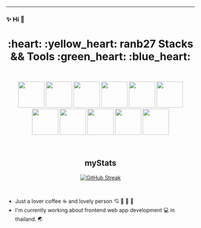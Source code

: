 ---

### :sparkles: Hi :heartbeat:

<div align="center">
  <h1>
 :heart: :yellow_heart: ranb27 Stacks && Tools  :green_heart: :blue_heart:
  </h1>
</div>

&nbsp;&nbsp;&nbsp;

<div align="center" >
<img src="https://cdn.jsdelivr.net/gh/devicons/devicon/icons/svelte/svelte-original.svg" width="70" height="70" />
<img src="https://cdn.jsdelivr.net/gh/devicons/devicon/icons/html5/html5-original.svg" width="70" height="70" />
<img src="https://cdn.jsdelivr.net/gh/devicons/devicon/icons/javascript/javascript-plain.svg" width="70" height="70" />
<img src="https://cdn.jsdelivr.net/gh/devicons/devicon/icons/nodejs/nodejs-original.svg" width="70" height="70" />
<!-- <img src="https://cdn.jsdelivr.net/gh/devicons/devicon/icons/mongodb/mongodb-original.svg" width="70" height="70" /> -->
<img src="https://cdn.jsdelivr.net/gh/devicons/devicon/icons/vuejs/vuejs-original.svg" width="70" height="70" />
<img src="https://cdn.jsdelivr.net/gh/devicons/devicon/icons/bulma/bulma-plain.svg" width="70" height="70" />
<img src="https://cdn.jsdelivr.net/gh/devicons/devicon/icons/tailwindcss/tailwindcss-plain.svg" width="70" height="70" />
<img src="https://cdn.jsdelivr.net/gh/devicons/devicon/icons/postgresql/postgresql-original.svg" width="70" height="70" />
<img src="https://cdn.jsdelivr.net/gh/devicons/devicon/icons/react/react-original.svg" width="70" height="70" />
<img src="https://cdn.jsdelivr.net/gh/devicons/devicon/icons/materialui/materialui-original.svg" width="70" height="70" />
<img src="https://cdn.jsdelivr.net/gh/devicons/devicon/icons/css3/css3-original.svg" width="70" height="70" />
<!-- <img src="https://cdn.jsdelivr.net/gh/devicons/devicon/icons/express/express-original.svg" width="70" height="70" /> -->
</div>          

&nbsp;&nbsp;&nbsp;

<div align="center" >
  <h2>myStats</h2>
<a href="https://git.io/streak-stats"><img src="https://github-readme-streak-stats.herokuapp.com?user=sinb27" alt="GitHub Streak" /></a>
</div>

&nbsp;&nbsp;&nbsp;
 
- Just a lover coffee :coffee: and lovely person :cupid: :moyai: :moyai: :moyai:
- I'm currently working about frontend web app development :computer: in thailand. :earth_asia:
